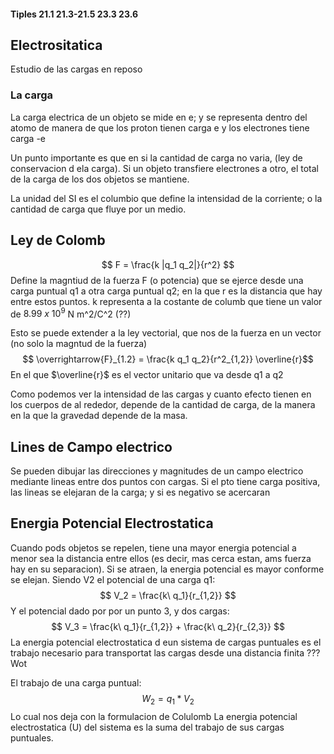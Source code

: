 #### Tiples 21.1 21.3-21.5 23.3 23.6

## Electrositatica
Estudio de las cargas en reposo

### La carga
La carga electrica de un objeto se mide en e; y se representa dentro del atomo de manera de que los proton tienen carga e y los electrones tiene carga -e

Un punto importante es que en si la cantidad de carga no varia, (ley de conservacion d ela carga). Si un objeto transfiere electrones a otro, el total de la carga de los dos objetos se mantiene.

La unidad del SI es el columbio que define la intensidad de la corriente; o la cantidad de carga que fluye por un medio.

## Ley de Colomb
$$ F = \frac{k |q_1 q_2|}{r^2} $$
Define la magntiud de la fuerza F (o potencia) que se ejerce desde una carga puntual q1 a otra carga puntual q2; en la que r es la distancia que hay entre estos puntos.
k representa a la costante de columb que tiene un valor de $8.99 \ x \ 10^9$  N m^2/C^2 (??)

Esto se puede extender a la ley vectorial, que nos de la fuerza en un vector (no solo la magntud de la fuerza)
$$ \overrightarrow{F}_{1.2} = \frac{k q_1 q_2}{r^2_{1,2}} \overline{r}$$
En el que $\overline{r}$ es el vector unitario que va desde q1 a q2 

Como podemos ver la intensidad de las cargas y cuanto efecto tienen en los cuerpos de al rededor, depende de la cantidad de carga, de la manera en la que la gravedad depende de la masa.

## Lines de Campo electrico
Se pueden dibujar las direcciones y magnitudes de un campo electrico mediante lineas entre dos puntos con cargas.
Si el pto tiene carga positiva, las lineas se elejaran de la carga; y si es negativo se acercaran


## Energia Potencial Electrostatica
Cuando pods objetos se repelen, tiene una mayor energia potencial a menor sea la distancia entre ellos (es decir, mas cerca estan, ams fuerza hay en su separacion).
Si se atraen, la energia potencial es mayor conforme se elejan.
Siendo V2 el potencial de una carga q1:
$$ V_2 = \frac{k\ q_1}{r_{1,2}} $$
Y el potencial dado por por un punto 3, y dos cargas:
$$ V_3 = \frac{k\ q_1}{r_{1,2}} + \frac{k\ q_2}{r_{2,3}} $$
La energia potencial electrostatica d eun sistema de cargas puntuales es el trabajo necesario para transportat las cargas desde una distancia finita ??? Wot

El trabajo de una carga puntual:
$$ W_2 = q_1 * V_2 $$
Lo cual nos deja con la formulacion de Colulomb
La energia potencial electrostatica (U) del sistema es la suma del trabajo de sus cargas puntuales.

